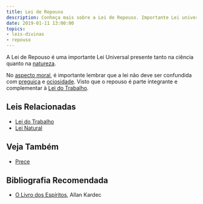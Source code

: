 ```yaml
---
title: Lei de Repouso
description: Conheça mais sobre a Lei de Repouso. Importante Lei universal.
date: 2019-01-11 13:00:00
topics: 
- leis-divinas
- repouso
---
```


A Lei de Repouso é uma importante Lei Universal presente tanto na ciência quanto na [natureza](/sobre/natureza).

No [aspecto moral](/sobre/moral), é importante lembrar que a lei não deve ser
confundida com [preguiça](/vicios/preguiça) e [ociosidade](/vicios/ociosidade).
Visto que o repouso é parte integrante e complementar à [Lei do
Trabalho](/leis/trabalho).

## Leis Relacionadas
* [Lei do Trabalho](../trabalho)  
* [Lei Natural](../natural)  

## Veja Também
* [Prece](/sobre/prece)

## Bibliografia Recomendada
* [O Livro dos Espíritos](/livros/livro-dos-espiritos), Allan Kardec  
